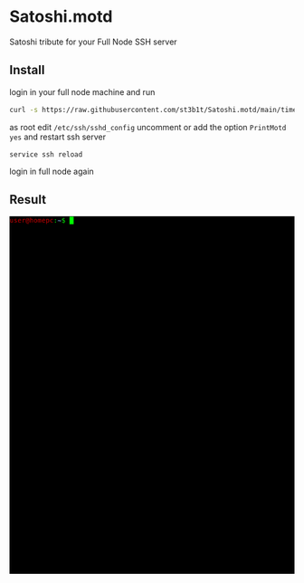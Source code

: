 # Satoshi.motd

Satoshi tribute for your Full Node SSH server

## Install

login in your full node machine and run

```bash
curl -s https://raw.githubusercontent.com/st3b1t/Satoshi.motd/main/times.txt | sudo tee /etc/motd.txt > /dev/null
```

as root edit `/etc/ssh/sshd_config` uncomment or add the option `PrintMotd yes` and restart ssh server

```
service ssh reload
```

login in full node again

## Result

![the times](times.gif)
